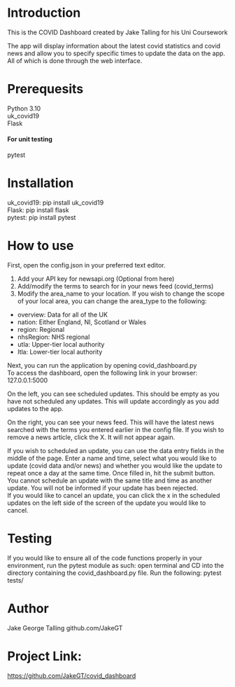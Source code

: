 # Introduction
This is the COVID Dashboard created by Jake Talling for his Uni Coursework

The app will display information about the latest covid statistics and covid news and allow you to specify specific times to update the data on the app. All of which is done through the web interface.

# Prerequesits
Python 3.10<br>
uk_covid19<br>
Flask<br>
#### For unit testing
pytest

# Installation
uk_covid19: pip install uk_covid19<br>
Flask: pip install flask<br>
pytest: pip install pytest<br>

# How to use

First, open the config.json in your preferred text editor.
1. Add your API key for newsapi.org
(Optional from here)
2. Add/modify the terms to search for in your news feed (covid_terms)
3. Modify the area_name to your location. If you wish to change the scope of your local area, you can change the area_type to the following:
 - overview: Data for all of the UK
 - nation: Either England, NI, Scotland or Wales
 - region: Regional
 - nhsRegion: NHS regional
 - utla: Upper-tier local authority
 - ltla: Lower-tier local authority

Next, you can run the application by opening covid_dashboard.py <br>
To access the dashboard, open the following link in your browser: 127.0.0.1:5000

On the left, you can see scheduled updates. This should be empty as you have not scheduled any updates. This will update accordingly as you add updates to the app.

On the right, you can see your news feed. This will have the latest news searched with the terms you entered earlier in the config file. If you wish to remove a news article, click the X. It will not appear again.

If you wish to scheduled an update, you can use the data entry fields in the middle of the page. Enter a name and time, select what you would like to update (covid data and/or news) and whether you would like the update to repeat once a day at the same time. Once filled in, hit the submit button.<br>
You cannot schedule an update with the same title and time as another update. You will not be informed if your update has been rejected.<br>
If you would like to cancel an update, you can click the x in the scheduled updates on the left side of the screen of the update you would like to cancel.

# Testing
If you would like to ensure all of the code functions properly in your environment, run the pytest module as such: open terminal and CD into the directory containing the covid_dashboard.py file. Run the following:
pytest tests/

# Author
Jake George Talling
github.com/JakeGT

# Project Link:
https://github.com/JakeGT/covid_dashboard
